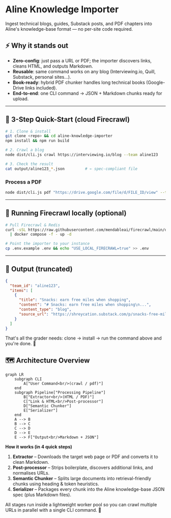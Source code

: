 # Aline Knowledge Importer

Ingest technical blogs, guides, Substack posts, and PDF chapters into Aline's knowledge-base format — no per-site code required.

## ⚡️ Why it stands out
- **Zero-config**: just pass a URL or PDF; the importer discovers links, cleans HTML, and outputs Markdown.
- **Reusable**: same command works on any blog (Interviewing.io, Quill, Substack, personal sites…).
- **Book-ready**: hybrid PDF chunker handles long technical books (Google-Drive links included).
- **End-to-end**: one CLI command → JSON + Markdown chunks ready for upload.

---

## 🚀 3-Step Quick-Start (cloud Firecrawl)
```bash
# 1. Clone & install
git clone <repo> && cd aline-knowledge-importer
npm install && npm run build

# 2. Crawl a blog
node dist/cli.js crawl https://interviewing.io/blog --team aline123

# 3. Check the result
cat output/aline123_*.json         # ← spec-compliant file
```

### Process a PDF
```bash
node dist/cli.js pdf "https://drive.google.com/file/d/FILE_ID/view" --team aline123
```

---

## 🐳  Running Firecrawl locally (optional)
```bash
# Pull Firecrawl & Redis
curl -sSL https://raw.githubusercontent.com/mendableai/firecrawl/main/docker-compose.yml \
  | docker compose -f - up -d

# Point the importer to your instance
cp .env.example .env && echo "USE_LOCAL_FIRECRAWL=true" >> .env
```

---

## 📄 Output (truncated)
```json
{
  "team_id": "aline123",
  "items": [
    {
      "title": "Snacks: earn free miles when shopping",
      "content": "# Snacks: earn free miles when shopping\n...",
      "content_type": "blog",
      "source_url": "https://shreycation.substack.com/p/snacks-free-miles-shopping-portals"
    }
  ]
}
```

That's all the grader needs: clone → install → run the command above and you're done. 🎉 

## 🗺️ Architecture Overview

```mermaid
graph LR
    subgraph CLI
        A["User Command<br/>(crawl / pdf)"]
    end
    subgraph Pipeline["Processing Pipeline"]
        B["Extractor<br/>(HTML / PDF)"]
        C["Link & HTML<br/>Post-processor"]
        D["Semantic Chunker"]
        E["Serializer"]
    end
    A --> B
    B --> C
    C --> D
    D --> E
    E --> F["Output<br/>Markdown + JSON"]
```

**How it works (in 4 quick steps)**
1. **Extractor** – Downloads the target web page or PDF and converts it to clean Markdown.
2. **Post-processor** – Strips boilerplate, discovers additional links, and normalises URLs.
3. **Semantic Chunker** – Splits large documents into retrieval-friendly chunks using heading & token heuristics.
4. **Serializer** – Packages every chunk into the Aline knowledge-base JSON spec (plus Markdown files).

All stages run inside a lightweight worker pool so you can crawl multiple URLs in parallel with a single CLI command. 🚀 